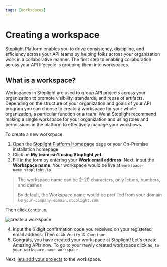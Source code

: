 ```yaml
---
tags: [Workspaces]
---
```


# Creating a workspace

Stoplight Platform enables you to drive consistency, discipline, and efficiency across your API teams by helping folks across your organization work in a collaborative manner. The first step to enabling collaboration across your API lifecycle is grouping them into workspaces. 

## What is a workspace?

Workspaces in Stoplight are used to group API projects across your organization to promote visibility, standards, and reuse of artifacts. Depending on the structure of your organization and goals of your API program you can choose to create a workspace for your whole organization, a particular function or a team. We at Stoplight recommend making a single workspace for your organization and using roles and permissions in the platform to effectively manage your workflows.   

To create a new workspace:

1. Open the [Stoplight Platform Homepage](https://stoplight.io/welcome) page or your On-Premise installation homepage
2.  Click on **My team isn't using Stoplight yet**.
    <!--To-Do: Screenshot from homepage-->
3.  Fill in the form by entering your **Work email address**. Next, input the **Workspace name**. Your workspace would be live at `workspace-name.stoplight.io`
    
<!--theme:info-->
> The workspace name can be 2-20 characters, only letters, numbers, and dashes
>
> By default, the Workspace name would be prefilled from your domain i.e `your-company-domain.stoplight.com`

Then click `Continue`.

![create a workspace](../assets/images/create-worksapce-720.gif)

4. Input the 6 digit confirmation code you received on your registered email address. Then click `Verify & Continue`
5. Congrats, you have created your workspace at Stoplight! Let's create Amazing APIs now. To go to your newly created workspace click `Go to your-workspace-name workspace` 

Next, [lets add your projects](b.adding-projects.md) to the workspace. 
